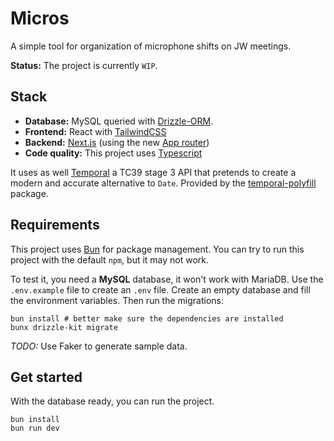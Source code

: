 # Micros

A simple tool for organization of microphone shifts on JW meetings.

**Status:** The project is currently `WIP`.

## Stack

 * **Database:** MySQL queried with [Drizzle-ORM](https://orm.drizzle.team/).
 * **Frontend:** React with [TailwindCSS](https://tailwindcss.com/)
 * **Backend:** [Next.js](https://nextjs.org/) (using the new
   [App router](https://nextjs.org/docs/app))
 * **Code quality:** This project uses
   [Typescript](https://www.typescriptlang.org/)

It uses as well [Temporal](https://tc39.es/proposal-temporal/docs/) a TC39
stage 3 API that pretends to create a modern and accurate alternative to 
`Date`. Provided by the [temporal-polyfill](https://github.com/fullcalendar/temporal-polyfill#readme)
package. 

## Requirements

This project uses [Bun](https://bun.sh/) for package management. You can try
to run this project with the default `npm`, but it may not work.

To test it, you need a **MySQL** database, it won't work with MariaDB. Use 
the `.env.example` file to create an `.env` file. Create an empty database 
and fill the environment variables. Then run the migrations:

```shell
bun install # better make sure the dependencies are installed
bunx drizzle-kit migrate 
```

_TODO:_ Use Faker to generate sample data.

## Get started

With the database ready, you can run the project.

```shell
bun install
bun run dev
```